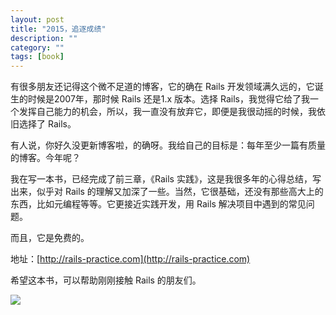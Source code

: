 ```yaml
---
layout: post
title: "2015，追逐成绩"
description: ""
category: ""
tags: [book]
---
```


有很多朋友还记得这个微不足道的博客，它的确在 Rails 开发领域满久远的，它诞生的时候是2007年，那时候 Rails 还是1.x 版本。选择 Rails，我觉得它给了我一个发挥自己能力的机会，所以，我一直没有放弃它，即便是我很动摇的时候，我依旧选择了 Rails。

有人说，你好久没更新博客啦，的确呀。我给自己的目标是：每年至少一篇有质量的博客。今年呢？

我在写一本书，已经完成了前三章，《Rails 实践》，这是我很多年的心得总结，写出来，似乎对 Rails 的理解又加深了一些。当然，它很基础，还没有那些高大上的东西，比如元编程等等。它更接近实践开发，用 Rails 解决项目中遇到的常见问题。

而且，它是免费的。

地址：[http://rails-practice.com](http://rails-practice.com)

希望这本书，可以帮助刚刚接触 Rails 的朋友们。

![](https://sm3lir.cloudimage.io/s/cdn/x/https://www.gitbook.com/cover/book/liwei78/rails-practice.jpg?build=1427921159005&v=6.11.7)
